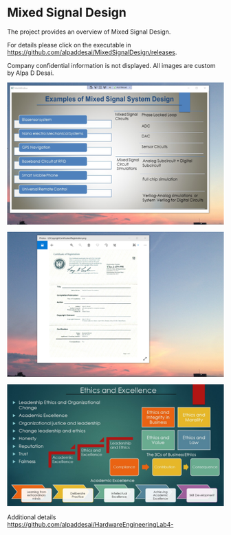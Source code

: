 # Mixed Signal Design

The project provides an overview of Mixed Signal Design.

For details please click on the executable in https://github.com/alpaddesai/MixedSignalDesign/releases. 

Company confidential information is not displayed. All images are custom by Alpa D Desai.

![image](MixedSignalDesign.png)

![image](USCopyrightCertificate.png)

![image](Ethics.jpg)

Additional details https://github.com/alpaddesai/HardwareEngineeringLab4-
